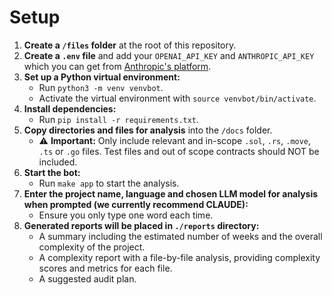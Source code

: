# Setup

1. **Create a `/files` folder** at the root of this repository.
2. **Create a `.env` file** and add your `OPENAI_API_KEY` and `ANTHROPIC_API_KEY` which you can get from [Anthropic's platform](https://console.anthropic.com/).
3. **Set up a Python virtual environment:**
   - Run `python3 -m venv venvbot`.
   - Activate the virtual environment with `source venvbot/bin/activate`.
4. **Install dependencies:**
   - Run `pip install -r requirements.txt`.
5. **Copy directories and files for analysis** into the `/docs` folder.
   - ⚠️ **Important:** Only include relevant and in-scope `.sol`, `.rs`, `.move`, `.ts` or `.go` files. Test files and out of scope contracts should NOT be included.
6. **Start the bot:**
   - Run `make app` to start the analysis.
7. **Enter the project name, language and chosen LLM model for analysis when prompted (we currently recommend CLAUDE):** 
   - Ensure you only type one word each time.
8. **Generated reports will be placed in `./reports` directory:**
   - A summary including the estimated number of weeks and the overall complexity of the project.
   - A complexity report with a file-by-file analysis, providing complexity scores and metrics for each file.
   - A suggested audit plan.
